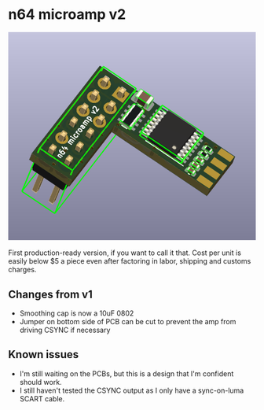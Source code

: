# n64 microamp v2

![](threedee-render.png)

First production-ready version, if you want to call it that. Cost per unit is easily below $5 a piece even after factoring in labor, shipping and customs charges.

## Changes from v1

- Smoothing cap is now a 10uF 0802
- Jumper on bottom side of PCB can be cut to prevent the amp from driving CSYNC if necessary

## Known issues

- I'm still waiting on the PCBs, but this is a design that I'm confident should work.
- I still haven't tested the CSYNC output as I only have a sync-on-luma SCART cable.